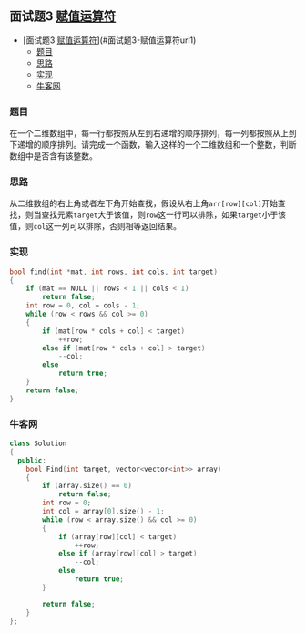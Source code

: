 ## 面试题3 [赋值运算符][url1]

<!-- TOC -->

- [面试题3 [赋值运算符][url1]](#面试题3-赋值运算符url1)
    - [题目](#题目)
    - [思路](#思路)
    - [实现](#实现)
    - [牛客网](#牛客网)

<!-- /TOC -->

### 题目
在一个二维数组中，每一行都按照从左到右递增的顺序排列，每一列都按照从上到下递增的顺序排列。请完成一个函数，输入这样的一个二维数组和一个整数，判断数组中是否含有该整数。

### 思路
从二维数组的右上角或者左下角开始查找，假设从右上角`arr[row][col]`开始查找，则当查找元素`target`大于该值，则`row`这一行可以排除，如果`target`小于该值，则`col`这一列可以排除，否则相等返回结果。

### 实现
```cpp
bool find(int *mat, int rows, int cols, int target)
{
    if (mat == NULL || rows < 1 || cols < 1)
        return false;
    int row = 0, col = cols - 1;
    while (row < rows && col >= 0)
    {
        if (mat[row * cols + col] < target)
            ++row;
        else if (mat[row * cols + col] > target)
            --col;
        else
            return true;
    }
    return false;
}

```

### 牛客网
```cpp
class Solution
{
  public:
    bool Find(int target, vector<vector<int>> array)
    {
        if (array.size() == 0)
            return false;
        int row = 0;
        int col = array[0].size() - 1;
        while (row < array.size() && col >= 0)
        {
            if (array[row][col] < target)
                ++row;
            else if (array[row][col] > target)
                --col;
            else
                return true;
        }

        return false;
    }
};
``` 
[url1]:https://www.nowcoder.com/practice/abc3fe2ce8e146608e868a70efebf62e?tpId=13&tqId=11154&tPage=1&rp=1&ru=/ta/coding-interviews&qru=/ta/coding-interviews/question-ranking

